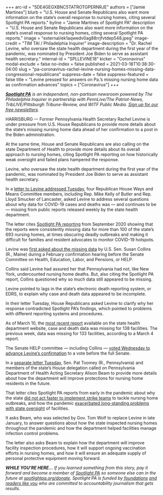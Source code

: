 +++
arc-id = "5DE4GEGXBNC5TATROTGPERNRJE"
authors = ["Jamie Martines"]
blurb = "U.S. House and Senate Republicans also want more information on the state’s overall response to nursing homes, citing several Spotlight PA reports."
byline = "Jamie Martines of Spotlight PA"
description = "U.S. House and Senate Republicans also want more information on the state’s overall response to nursing homes, citing several Spotlight PA reports."
image = "external/ek1aqwedv0ag88rrjfvtdep548.jpeg"
image-credit = "TIM TAI / Philadelphia Inquirer"
image-description = "Dr. Rachel Levine, who oversaw the state health department during the first year of the pandemic, was nominated by President Joe Biden to serve as assistant health secretary."
internal-id = "SPLLEVINE18"
kicker = "Coronavirus"
modal-exclude = false
no-index = false
published = 2021-03-18T10:38:30-04:00
slug = "pa-coronavirus-rachel-levine-nursing-homes-missing-data-congressional-republicans"
suppress-date = false
suppress-featured = false
title = "Levine pressed for answers on Pa.’s missing nursing home data as confirmation advances"
topics = ["Coronavirus"]
+++

<a href="https://www.spotlightpa.org/"><i><b>Spotlight PA</b></i></a><i> is an independent, non-partisan newsroom powered by The Philadelphia Inquirer in partnership with PennLive/The Patriot-News, TribLIVE/Pittsburgh Tribune-Review, and WITF Public Media. </i><a href="https://www.spotlightpa.org/newsletters"><i>Sign up for our free newsletters</i></a><i>.</i>

HARRISBURG — Former Pennsylvania Health Secretary Rachel Levine is under pressure from U.S. House Republicans to provide more details about the state’s missing nursing home data ahead of her confirmation to a post in the Biden administration.

At the same time, House and Senate Republicans are also calling on the state Department of Health to provide more details about its overall approach to nursing homes, citing Spotlight PA reporting on how historically weak oversight and failed plans hampered the response.

Levine, who oversaw the state health department during the first year of the pandemic, was nominated by President Joe Biden to serve as assistant health secretary.

<script src="https://www.spotlightpa.org/embed.js" async></script><div data-spl-embed-version="1" data-spl-src="https://www.spotlightpa.org/embeds/newsletter/"></div>

In a <a href="https://web.archive.org/web/20220731131305/https://gop-waysandmeans.house.gov/wp-content/uploads/2021/03/FINAL-2021.03.15-Ltr-to-Dr.-Rachel-Levine.pdf">letter to Levine addressed Tuesday</a>, four Republican House Ways and Means Committee members, including Rep. Mike Kelly of Butler and Rep. Lloyd Smucker of Lancaster, asked Levine to address several questions about why data for COVID-19 cases and deaths was — and continues to be — missing from public reports released weekly by the state health department.

The letter cites <a href="https://www.spotlightpa.org/news/2020/09/pa-nursing-home-coronavirus-deaths-cases-public-data-missing/">Spotlight PA reporting</a> from September 2020 showing that the reports were consistently missing data for more than 100 of the state’s 693 nursing homes, at times obscuring deadly outbreaks and making it difficult for families and resident advocates to monitor COVID-19 hotspots.

Levine was <a href="https://www.spotlightpa.org/news/2021/02/rachel-levine-pennsylvania-nursing-homes-data-joe-biden-senate-confirmation/">first asked about the missing data</a> by U.S. Sen. Susan Collins (R., Maine) during a February confirmation hearing before the Senate Committee on Health, Education, Labor, and Pensions, or HELP.

Collins said Levine had assured her that Pennsylvania had not, like New York, undercounted nursing home deaths. But, also citing the Spotlight PA report, Collins questioned why so much data still appeared to be missing.

Levine pointed to lags in the state’s electronic death reporting system, or EDRS, to explain why case and death data appeared to be incomplete.

In their letter Tuesday, House Republicans asked Levine to clarify why her response contradicted Spotlight PA’s findings, which pointed to problems with different reporting systems and procedures.

As of March 10, the <a href="https://www.health.pa.gov/topics/disease/coronavirus/Pages/LTCF-Data.aspx">most recent report</a> available on the state health department website, case and death data was missing for 138 facilities. The previous week, data was missing for 133 facilities, according to a March 4 report.

The Senate HELP committee — including Collins — <a href="https://www.nytimes.com/2021/03/17/us/politics/biden-department-of-health-human-services.html">voted Wednesday to advance Levine’s confirmation</a> to a vote before the full Senate.

In a <a href="https://web.archive.org/web/20221130231907/https://www.toomey.senate.gov/imo/media/doc/2021_03_16_Toomey_Smucker_Nursing_Homes.pdf">separate letter Tuesday</a>, Sen. Pat Toomey (R., Pennsylvania) and members of the state’s House delegation called on Pennsylvania Department of Health Acting Secretary Alison Beam to provide more details about how the department will improve protections for nursing home residents in the future.

<script src="https://www.spotlightpa.org/embed.js" async></script><div data-spl-embed-version="1" data-spl-src="https://www.spotlightpa.org/embeds/donate/?teaser_text=If%20you%20learned%20something%20from%20this%20report%2C%20pay%20it%20forward%20and%20become%20a%20member%20of%20Spotlight%20PA%20so%20someone%20else%20can%20in%20the%20future.&cta_text=CLICK%20TO%20CONTRIBUTE&eyebrow_text=WHILE%20YOU'RE%20HERE..."></div>

That letter cites Spotlight PA reports from early in the pandemic about why the state <a href="https://www.spotlightpa.org/news/2020/05/pennsylvania-coronavirus-nursing-homes-plan-quick-strike-teams/">did not act faster to implement strike teams</a> to tackle nursing home outbreaks, and how the pandemic <a href="https://www.spotlightpa.org/news/2020/06/pennsylvania-coronavirus-nursing-homes-staffing-audits-problems-deaths/">exacerbated long-standing problems with state oversight</a> of facilities.

It asks Beam, who was selected by Gov. Tom Wolf to replace Levine in late January, to answer questions about how the state inspected nursing homes throughout the pandemic and how the department helped facilities manage infection control problems.

The letter also asks Beam to explain how the department will improve facility inspection procedures, how it will support ongoing vaccination efforts in nursing homes, and how it will ensure an adequate supply of personal protective equipment moving forward.

<i><b>WHILE YOU’RE HERE...</b></i><i> If you learned something from this story, pay it forward and become a member of </i><a href="https://www.spotlightpa.org/"><i>Spotlight PA</i></a><i> so someone else can in the future at </i><a href="http://spotlightpa.org/donate"><i>spotlightpa.org/donate</i></a><i>. Spotlight PA is funded by</i><a href="https://www.spotlightpa.org/support"><i> foundations</i></a><i> </i><a href="https://www.spotlightpa.org/support"><i>and readers like you</i></a><i> who are committed to accountability journalism that gets results.</i>
